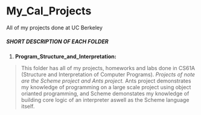 # My_Cal_Projects
All of my projects done at UC Berkeley

##### SHORT DESCRIPTION OF EACH FOLDER  #####

1) **Program_Structure_and_Interpretation:**
> This folder has all of my projects, homeworks and labs done in CS61A (Structure and Interpretation of Computer Programs). *Projects of note are the Scheme project and Ants project.* Ants project demonstrates my knowledge of programming on a large scale project using object orianted programming, and Scheme demonstates my knowledge of building core logic of an interpreter aswell as the Scheme language itself. 
